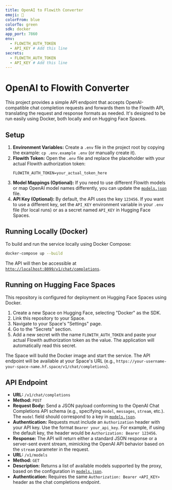 ```yaml
---
title: OpenAI to Flowith Converter
emoji: 🔄
colorFrom: blue
colorTo: green
sdk: docker
app_port: 7860
env:
  - FLOWITH_AUTH_TOKEN
  - API_KEY # Add this line
secrets:
  - FLOWITH_AUTH_TOKEN
  - API_KEY # Add this line
---
```


# OpenAI to Flowith Converter

This project provides a simple API endpoint that accepts OpenAI-compatible chat completion requests and forwards them to the Flowith API, translating the request and response formats as needed. It's designed to be run easily using Docker, both locally and on Hugging Face Spaces.

## Setup

1.  **Environment Variables:** Create a `.env` file in the project root by copying the example: `cp .env.example .env` (or manually create it).
2.  **Flowith Token:** Open the `.env` file and replace the placeholder with your actual Flowith authorization token:
    ```
    FLOWITH_AUTH_TOKEN=your_actual_token_here
    ```
3.  **Model Mappings (Optional):** If you need to use different Flowith models or map OpenAI model names differently, you can update the [`models.json`](models.json) file.
4.  **API Key (Optional):** By default, the API uses the key `123456`. If you want to use a different key, set the `API_KEY` environment variable in your `.env` file (for local runs) or as a secret named `API_KEY` in Hugging Face Spaces.

## Running Locally (Docker)

To build and run the service locally using Docker Compose:

```bash
docker-compose up --build
```

The API will then be accessible at [`http://localhost:8099/v1/chat/completions`](http://localhost:8099/v1/chat/completions).

## Running on Hugging Face Spaces

This repository is configured for deployment on Hugging Face Spaces using Docker.

1.  Create a new Space on Hugging Face, selecting "Docker" as the SDK.
2.  Link this repository to your Space.
3.  Navigate to your Space's "Settings" page.
4.  Go to the "Secrets" section.
5.  Add a new secret with the name `FLOWITH_AUTH_TOKEN` and paste your actual Flowith authorization token as the value. The application will automatically read this secret.

The Space will build the Docker image and start the service. The API endpoint will be available at your Space's URL (e.g., `https://your-username-your-space-name.hf.space/v1/chat/completions`).

## API Endpoint

*   **URL:** `/v1/chat/completions`
*   **Method:** `POST`
*   **Request Body:** Send a JSON payload conforming to the OpenAI Chat Completions API schema (e.g., specifying `model`, `messages`, `stream`, etc.). The `model` field should correspond to a key in [`models.json`](models.json).
*   **Authentication:** Requests must include an `Authorization` header with your API key. Use the format `Bearer your_api_key`. For example, if using the default key, the header would be `Authorization: Bearer 123456`.
*   **Response:** The API will return either a standard JSON response or a server-sent event stream, mimicking the OpenAI API behavior based on the `stream` parameter in the request.
*   **URL:** `/v1/models`
*   **Method:** `GET`
*   **Description:** Returns a list of available models supported by the proxy, based on the configuration in [`models.json`](models.json).
*   **Authentication:** Requires the same `Authorization: Bearer <API_KEY>` header as the chat completions endpoint.